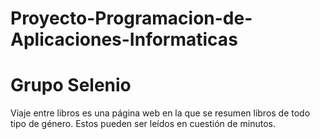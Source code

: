 # Proyecto-Programacion-de-Aplicaciones-Informaticas
# Grupo Selenio 
Viaje entre libros es una página web en la que se resumen libros de todo tipo 
de género. Estos pueden ser leídos en cuestión de minutos.
